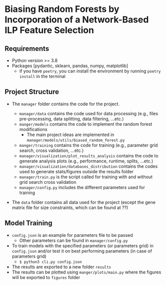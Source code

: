 # Biasing Random Forests by Incorporation of a Network-Based ILP Feature Selection

## Requirements

* Python version >= 3.8
* Packages [pydantic, sklearn, pandas, numpy, matplotlib]
    * if you have `poetry`, you can install the environment by running `poetry install` in the terminal

## Project Structure
* The `manager` folder contains the code for the project.
  * `manager/data` contains the code used for data processing (e.g., files pre-processing, data splitting, data filtering, ...etc.)
  * `manger/models` contains the code to implement the random forest modifications
    * The main project ideas are implemented in `manager/models/utils/biased_random_forest.py`
  * `manger/training` contains the code for training (e.g., parameter grid search, cross validation, ...etc.)
  * `manager/visualization/plot_results_analysis` contains the code to generate analysis plots (e.g., performance, runtime, splits, ...etc.)
  * `manager/visualization/databases_distribution` contains the codes used to generate stats/figures outside the results folder
  * `manager/train.py` is the script called for training with and without grid search cross validation
  * `manager/config.py` includes the different parameters used for training

* The `data` folder contains all data used for the project (except the gene matrix  file for size constraints, which can be found at ??)

## Model Training
* `config.json` is an example for parameters file to be passed
  * Other parameters can be found in `manager/config.py`
* To train models with the specified parameters (or parameters grid) in `config.json` and/or test it on best performing parameters (in case of parameters grid)
  * `$ python3 cli.py config.json`
* The results are exported to a new folder `results`
* The results can be plotted using `manger/plots/main.py` where the figures will be exported to `figures` folder

